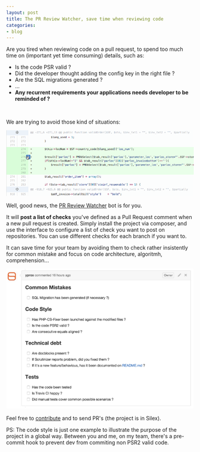 ```yaml
---
layout: post
title: The PR Review Watcher, save time when reviewing code
categories:
- blog
---
```


Are you tired when reviewing code on a pull request, to spend too much time on (important yet time consuming) details, such as:

 * Is the code PSR valid ?
 * Did the developer thought adding the config key in the right file ?
 * Are the SQL migrations generated ?
 * ...
 * **Any recurrent requirements your applications needs developer to be reminded of ?**

<br>

We are trying to avoid those kind of situations:

![gif comment pull request PSR](/assets/images/pr.gif)

Well, good news, the [PR Review Watcher](https://github.com/Yproximite/PRReviewWatcher) bot is for you.

It will **post a list of checks** you've defined as a Pull Request comment when a new pull request is created.
Simply install the project via composer, and use the interface to configure a list of check you want to post on repositories. You can use different checks for each branch if you want to.

It can save time for your team by avoiding them to check rather insistently for common mistake and focus on code architecture, algoritmh, comprehension...

![gif comment pull request PSR](/assets/images/screenshot-pr-watcher.png)

Feel free to [contribute](https://github.com/Yproximite/PRReviewWatcher) and to send PR's (the project is in Silex).

PS: The code style is just one example to illustrate the purpose of the project in a global way. Between you and me, on my team, there's a pre-commit hook to prevent dev from commiting non PSR2 valid code.
